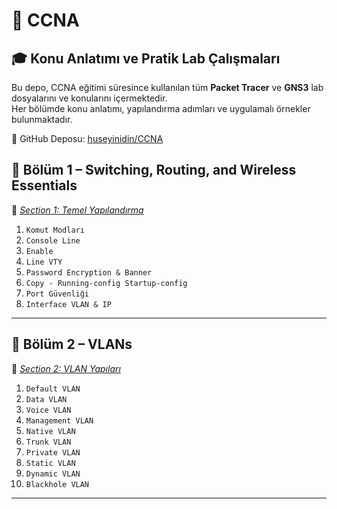 # 📘 CCNA

## 🎓 Konu Anlatımı ve Pratik Lab Çalışmaları

Bu depo, CCNA eğitimi süresince kullanılan tüm **Packet Tracer** ve **GNS3** lab dosyalarını ve konularını içermektedir.  
Her bölümde konu anlatımı, yapılandırma adımları ve uygulamalı örnekler bulunmaktadır.

🔗 GitHub Deposu: [huseyinidin/CCNA](https://github.com/huseyinidin/CCNA)


## 📂 Bölüm 1 – Switching, Routing, and Wireless Essentials


📁 [*Section 1: Temel Yapılandırma*](https://github.com/huseyinidin/CCNA/tree/main/Packet_Tracer/01_Temel_Yap%C4%B1land%C4%B1rma)

1. `Komut Modları`  
2. `Console Line`  
3. `Enable`  
4. `Line VTY`  
5. `Password Encryption & Banner`  
6. `Copy - Running-config Startup-config`  
7. `Port Güvenliği`  
8. `Interface VLAN & IP`

---

## 📂 Bölüm 2 – VLANs

📁 [*Section 2: VLAN Yapıları*](https://github.com/huseyinidin/CCNA/tree/main/Packet_Tracer/02_Vlans)

1. `Default VLAN`  
2. `Data VLAN`  
3. `Voice VLAN`  
4. `Management VLAN`  
5. `Native VLAN`  
6. `Trunk VLAN`  
7. `Private VLAN`  
8. `Static VLAN`  
9. `Dynamic VLAN`  
10. `Blackhole VLAN`

---
